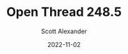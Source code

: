 ---
layout: podcast
title: "Open Thread 248.5"
author: Scott Alexander
description: https://astralcodexten.substack.com/p/open-thread-2485
date: 2022-11-02
length: 67781
duration: 17
guid: open-thread-2485
---